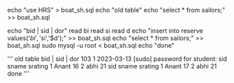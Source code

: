 echo "use HRS" > boat_sh.sql
echo "old table"
echo "select * from sailors;" >> boat_sh.sql

echo "bid  |  sid  |  dor"
read bi
read si
read d
echo "insert into reserve values('$bi','$si','$d');" >> boat_sh.sql
echo "select * from sailors;" >> boat_sh.sql
sudo mysql -u root < boat_sh.sql
echo "done"

'''
  old table
bid  |  sid  |  dor
103
1
2023-03-13
[sudo] password for student: 
sid	sname	srating
1 Anant 	16
2	abhi	21
sid	sname	srating
1 Anant 17
2	abhi	21
done
'''
